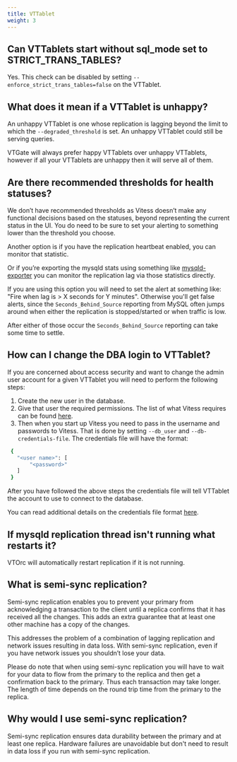 ```yaml
---
title: VTTablet
weight: 3
---
```


## Can VTTablets start without sql_mode set to STRICT_TRANS_TABLES?

Yes. This check can be disabled by  setting `--enforce_strict_trans_tables=false` on the VTTablet.

## What does it mean if a VTTablet is unhappy?

An unhappy VTTablet is one whose replication is lagging beyond the limit to which the `--degraded_threshold` is set. An unhappy VTTablet could still be serving queries. 

VTGate will always prefer happy VTTablets over unhappy VTTablets, however if all your VTTablets are unhappy then it will serve all of them. 

## Are there recommended thresholds for health statuses?

We don’t have recommended thresholds as Vitess doesn’t make any functional decisions based on the statuses, beyond representing the current status in the UI. You do need to be sure to set your alerting to something lower than the threshold you choose.

Another option is if you have the replication heartbeat enabled, you can monitor that statistic.  

Or if you’re exporting the mysqld stats using something like [mysqld-exporter](https://github.com/prometheus/mysqld_exporter) you can monitor the replication lag via those statistics directly. 

If you are using this option you will need to set the alert at something like: "Fire when lag is > X seconds for Y minutes". Otherwise you'll get false alerts, since the `Seconds_Behind_Source` reporting from MySQL often jumps around when either the replication is stopped/started or when traffic is low. 

After either of those occur the `Seconds_Behind_Source` reporting can take some time to settle. 

## How can I change the DBA login to VTTablet?

If you are concerned about access security and want to change the admin user account for a given VTTablet you will need to perform the following steps:  
1. Create the new user in the database. 
2. Give that user the required permissions. The list of what Vitess requires can be found [here](https://github.com/vitessio/vitess/blob/master/config/init_db.sql).
3. Then when you start up Vitess you need to pass in the username and passwords to Vitess. That is done by setting `--db_user` and `--db-credentials-file`. The credentials file will have the format:

```sh
 {
   "<user name>": [
       "<password>"
   ]
 }
 ```

After you have followed the above steps the credentials file will tell VTTablet the account to use to connect to the database. 

You can read additional details on the credentials file format [here](https://github.com/vitessio/vitess/blob/master/examples/local/mysql_auth_server_static_creds.json).

## If mysqld replication thread isn't running what restarts it?

VTOrc will automatically restart replication if it is not running.

## What is semi-sync replication?

Semi-sync replication enables you to prevent your primary from acknowledging a transaction to the client until a replica confirms that it has received all the changes. This adds an extra guarantee that at least one other machine has a copy of the changes.

This addresses the problem of a combination of lagging replication and network issues resulting in data loss. With semi-sync replication, even if you have network issues you shouldn’t lose your data.

Please do note that when using semi-sync replication you will have to wait for your data to flow from the primary to the replica and then get a confirmation back to the primary. Thus each transaction may take longer. The length of time depends on the round trip time from the primary to the replica.

## Why would I use semi-sync replication?

Semi-sync replication ensures data durability between the primary and at least one replica. Hardware failures are unavoidable but don't need to result in data loss if you run with semi-sync replication.
